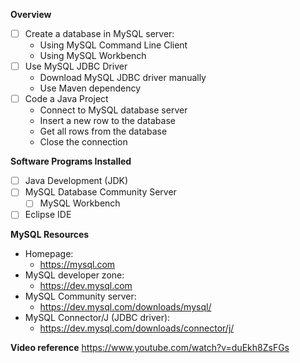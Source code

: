 **Overview**
- [ ] Create a database in MySQL server:
    - Using MySQL Command Line Client
    - Using MySQL Workbench
- [ ] Use MySQL JDBC Driver
    - Download MySQL JDBC driver manually
    - Use Maven dependency
- [ ] Code a Java Project
    - Connect to MySQL database server
    - Insert a new row to the database
    - Get all rows from the database
    - Close the connection

**Software Programs Installed**
- [ ] Java Development (JDK)
- [ ] MySQL Database Community Server
    - [ ] MySQL Workbench
- [ ] Eclipse IDE

**MySQL Resources**
- Homepage:
    - https://mysql.com
- MySQL developer zone:
    - https://dev.mysql.com
- MySQL Community server:
    - https://dev.mysql.com/downloads/mysql/
- MySQL Connector/J (JDBC driver):
    - https://dev.mysql.com/downloads/connector/j/


**Video reference**
 https://www.youtube.com/watch?v=duEkh8ZsFGs